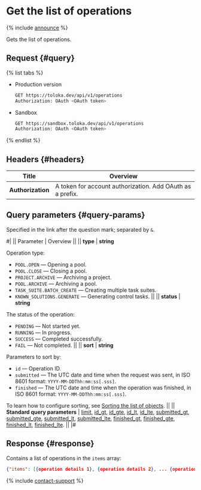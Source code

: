 # Get the list of operations

{% include [announce](../_includes/announce.md) %}

Gets the list of operations.

## Request {#query}

{% list tabs %}

- Production version

    ```bash
    GET https://toloka.dev/api/v1/operations
    Authorization: OAuth <OAuth token>
    ```

- Sandbox

    ```bash
    GET https://sandbox.toloka.dev/api/v1/operations
    Authorization: OAuth <OAuth token>
    ```

{% endlist %}

## Headers {#headers}

Title | Overview
----- | -----
**Authorization** | A token for account authorization. Add OAuth as a prefix.

## Query parameters {#query-params}

Specified in the link after the question mark; separated by `&`.

#|
|| Parameter | Overview ||
|| **type** | **string**

Operation type:

- `POOL.OPEN` — Opening a pool.
- `POOL.CLOSE` — Closing a pool.
- `PROJECT.ARCHIVE` — Archiving a project.
- `POOL.ARCHIVE` — Archiving a pool.
- `TASK_SUITE.BATCH_CREATE` — Creating multiple task suites.
- `KNOWN_SOLUTIONS.GENERATE` — Generating control tasks. ||
|| **status** | **string**

The status of the operation:

- `PENDING` — Not started yet.
- `RUNNING` — In progress.
- `SUCCESS` — Completed successfully.
- `FAIL` — Not completed. ||
|| **sort** | **string**

Parameters to sort by:

- `id` — Operation ID.
- `submitted` — The UTC date and time when the request was sent, in ISO 8601 format: `YYYY-MM-DDThh:mm:ss[.sss]`.
- `finished` — The UTC date and time when the operation was finished, in ISO 8601 format: `YYYY-MM-DDThh:mm:ss[.sss]`.

To learn how to configure sorting, see [Sorting the list of objects](sorting.md). ||
|| **Standard query parameters** | [limit](./standard-query-parameters.md#limit), [id_gt](./standard-query-parameters.md#id_gt), [id_gte](./standard-query-parameters.md#id_gte), [id_lt](./standard-query-parameters.md#id_lt), [id_lte](./standard-query-parameters.md#id_lte), [submitted_gt](./standard-query-parameters.md#submitted_gt), [submitted_gte](./standard-query-parameters.md#submitted_gte), [submitted_lt](./standard-query-parameters.md#submitted_lt), [submitted_lte](./standard-query-parameters.md#submitted_lte), [finished_gt](./standard-query-parameters.md#finished_gt), [finished_gte](./standard-query-parameters.md#finished_gte), [finished_lt](./standard-query-parameters.md#finished_lt), [finished_lte](./standard-query-parameters.md#finished_lte).
||
|#

## Response {#response}

Contains a list of operations in the `items` array:

```json
{"items": [{operation details 1}, {operation details 2}, ... {operation details n}], "has_more": false}
```

{% include [contact-support](../../guide/_includes/contact-support.md) %}